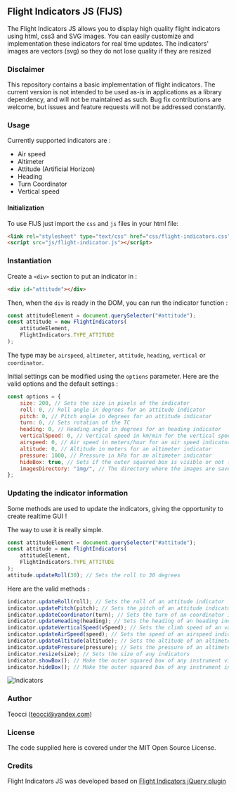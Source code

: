 ## Flight Indicators JS (FIJS)

The Flight Indicators JS allows you to display high quality flight indicators using html, css3 and SVG images. You can easily customize and implementation these indicators for real time updates. The indicators' images are vectors (svg) so they do not lose quality if they are resized

### Disclaimer

This repository contains a basic implementation of flight indicators. The current version is not intended to be used as-is in applications as a library dependency, and will not be maintained as such. Bug fix contributions are welcome, but issues and feature requests will not be addressed constantly.

### Usage

Currently supported indicators are :

-   Air speed
-   Altimeter
-   Attitude (Artificial Horizon)
-   Heading
-   Turn Coordinator
-   Vertical speed

#### Initialization

To use FIJS just import the `css` and `js` files in your html file:

```html
<link rel="stylesheet" type="text/css" href="css/flight-indicators.css" />
<script src="js/flight-indicator.js"></script>
```

### Instantiation

Create a `<div>` section to put an indicator in :

```html
<div id="attitude"></div>
```

Then, when the `div` is ready in the DOM, you can run the indicator function :

```js
const attitudeElement = document.querySelector("#attitude");
const attitude = new FlightIndicators(
    attitudeElement,
    FlightIndicators.TYPE_ATTITUDE
);
```

The type may be `airspeed`, `altimeter`, `attitude`, `heading`, `vertical` or `coordinator`.

Initial settings can be modified using the `options` parameter. Here are the valid options and the default settings :

```js
const options = {
    size: 200, // Sets the size in pixels of the indicator
    roll: 0, // Roll angle in degrees for an attitude indicator
    pitch: 0, // Pitch angle in degrees for an attitude indicator
    turn: 0, // Sets rotation of the TC
    heading: 0, // Heading angle in degrees for an heading indicator
    verticalSpeed: 0, // Vertical speed in km/min for the vertical speed indicator
    airspeed: 0, // Air speed in meters/hour for an air speed indicator
    altitude: 0, // Altitude in meters for an altimeter indicator
    pressure: 1000, // Pressure in hPa for an altimeter indicator
    hideBox: true, // Sets if the outer squared box is visible or not (true or false)
    imagesDirectory: "img/", // The directory where the images are saved to
};
```

### Updating the indicator information

Some methods are used to update the indicators, giving the opportunity to create realtime GUI !

The way to use it is really simple.

```js
const attitudeElement = document.querySelector("#attitude");
const attitude = new FlightIndicators(
    attitudeElement,
    FlightIndicators.TYPE_ATTITUDE
);
attitude.updateRoll(30); // Sets the roll to 30 degrees
```

Here are the valid methods :

```js
indicator.updateRoll(roll); // Sets the roll of an attitude indicator
indicator.updatePitch(pitch); // Sets the pitch of an attitude indicator
indicator.updateCoordinator(turn); // Sets the turn of an coordinator indicator
indicator.updateHeading(heading); // Sets the heading of an heading indicator
indicator.updateVerticalSpeed(vSpeed); // Sets the climb speed of an variometer indicator
indicator.updateAirSpeed(speed); // Sets the speed of an airspeed indicator
indicator.updateAltitude(altitude); // Sets the altitude of an altimeter indicator
indicator.updatePressure(pressure); // Sets the pressure of an altimeter indicator
indicator.resize(size); // Sets the size of any indicators
indicator.showBox(); // Make the outer squared box of any instrument visible
indicator.hideBox(); // Make the outer squared box of any instrument invisible
```

![Indicators][1]

### Author

Teocci (teocci@yandex.com)

### License

The code supplied here is covered under the MIT Open Source License.

### Credits

Flight Indicators JS was developed based on [Flight Indicators jQuery plugin][2]

[1]: https://raw.githubusercontent.com/teocci/js-module-flight-indicators/f308293fd7f3ec331f2c28e36919e37dbd307e32/assets/fijs-sample.png
[2]: http://sebmatton.github.io/

